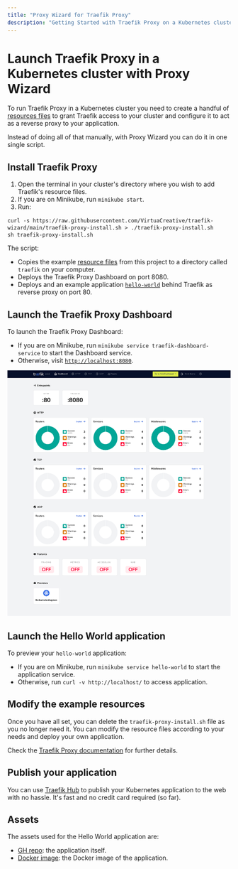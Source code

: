 ```yaml
---
title: "Proxy Wizard for Traefik Proxy"
description: "Getting Started with Traefik Proxy on a Kubernetes cluster woth Proxy Wizard"
---
```


# Launch Traefik Proxy in a Kubernetes cluster with Proxy Wizard

To run Traefik Proxy in a Kubernetes cluster you need to create a handful of
[resources files](https://doc.traefik.io/traefik/getting-started/quick-start-with-kubernetes/)
to grant Traefik access to your cluster and configure it to act as a reverse proxy
to your application.

Instead of doing all of that manually, with Proxy Wizard you can do it in one single script.

## Install Traefik Proxy

1. Open the terminal in your cluster's directory where you wish
to add Traefik's resource files.
1. If you are on Minikube, run `minikube start`.
1. Run:

```shell
curl -s https://raw.githubusercontent.com/VirtuaCreative/traefik-wizard/main/traefik-proxy-install.sh > ./traefik-proxy-install.sh
sh traefik-proxy-install.sh
```

The script:

- Copies the example [resource files](../proxy-kube-resources/) from this project to a directory called
`traefik` on your computer.
- Deploys the Traefik Proxy Dashboard on port 8080.
- Deploys and an example application [`hello-world`](https://github.com/VirtuaCreative/html-hello-world)
behind Traefik as reverse proxy on port 80.

## Launch the Traefik Proxy Dashboard

To launch the Traefik Proxy Dashboard:

- If you are on Minikube, run `minikube service traefik-dashboard-service` to start the Dashboard service.
- Otherwise, visit [`http://localhost:8080`](http://localhost:8080).

![Traefik Proxy Dashboard](img/traefik-proxy-dashboard.png)

## Launch the Hello World application

To preview your `hello-world` application:

- If you are on Minikube, run `minikube service hello-world` to start the application service.
- Otherwise, run  `curl -v http://localhost/` to access application.

## Modify the example resources

Once you have all set, you can delete the `traefik-proxy-install.sh` file as you no longer need it.
You can modify the resource files according to your needs and deploy your own application.

Check the [Traefik Proxy documentation](https://doc.traefik.io/traefik/) for further details.

## Publish your application

You can use [Traefik Hub](https://doc.traefik.io/traefik-hub/) to publish your Kubernetes application to the
web with no hassle. It's fast and no credit card required (so far).

## Assets

The assets used for the Hello World application are:

- [GH repo](https://github.com/VirtuaCreative/html-hello-world): the application itself.
- [Docker image](https://hub.docker.com/r/ramosmd/html-hello-world): the Docker image of the application.
